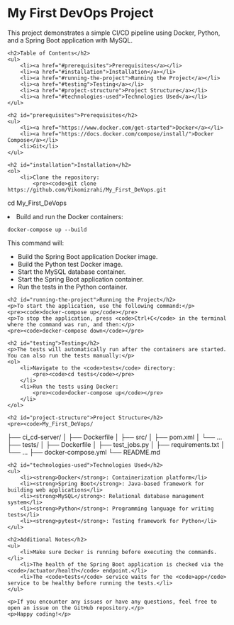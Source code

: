<!DOCTYPE html>
<html lang="en">
<head>
    <meta charset="UTF-8">
    <meta name="viewport" content="width=device-width, initial-scale=1.0">
    <title>My First DevOps Project</title>
</head>
<body>
    <h1>My First DevOps Project</h1>
    <p>This project demonstrates a simple CI/CD pipeline using Docker, Python, and a Spring Boot application with MySQL.</p>

    <h2>Table of Contents</h2>
    <ul>
        <li><a href="#prerequisites">Prerequisites</a></li>
        <li><a href="#installation">Installation</a></li>
        <li><a href="#running-the-project">Running the Project</a></li>
        <li><a href="#testing">Testing</a></li>
        <li><a href="#project-structure">Project Structure</a></li>
        <li><a href="#technologies-used">Technologies Used</a></li>
    </ul>

    <h2 id="prerequisites">Prerequisites</h2>
    <ul>
        <li><a href="https://www.docker.com/get-started">Docker</a></li>
        <li><a href="https://docs.docker.com/compose/install/">Docker Compose</a></li>
        <li>Git</li>
    </ul>

    <h2 id="installation">Installation</h2>
    <ol>
        <li>Clone the repository:
            <pre><code>git clone https://github.com/Vikomizrahi/My_First_DeVops.git
cd My_First_DeVops</code></pre>
        </li>
        <li>Build and run the Docker containers:
            <pre><code>docker-compose up --build</code></pre>
            <p>This command will:</p>
            <ul>
                <li>Build the Spring Boot application Docker image.</li>
                <li>Build the Python test Docker image.</li>
                <li>Start the MySQL database container.</li>
                <li>Start the Spring Boot application container.</li>
                <li>Run the tests in the Python container.</li>
            </ul>
        </li>
    </ol>

    <h2 id="running-the-project">Running the Project</h2>
    <p>To start the application, use the following command:</p>
    <pre><code>docker-compose up</code></pre>
    <p>To stop the application, press <code>Ctrl+C</code> in the terminal where the command was run, and then:</p>
    <pre><code>docker-compose down</code></pre>

    <h2 id="testing">Testing</h2>
    <p>The tests will automatically run after the containers are started. You can also run the tests manually:</p>
    <ol>
        <li>Navigate to the <code>tests</code> directory:
            <pre><code>cd tests</code></pre>
        </li>
        <li>Run the tests using Docker:
            <pre><code>docker-compose up</code></pre>
        </li>
    </ol>

    <h2 id="project-structure">Project Structure</h2>
    <pre><code>My_First_DeVops/
├── ci_cd-server/
│   ├── Dockerfile
│   ├── src/
│   ├── pom.xml
│   └── ...
├── tests/
│   ├── Dockerfile
│   ├── test_jobs.py
│   ├── requirements.txt
│   └── ...
├── docker-compose.yml
└── README.md</code></pre>

    <h2 id="technologies-used">Technologies Used</h2>
    <ul>
        <li><strong>Docker</strong>: Containerization platform</li>
        <li><strong>Spring Boot</strong>: Java-based framework for building web applications</li>
        <li><strong>MySQL</strong>: Relational database management system</li>
        <li><strong>Python</strong>: Programming language for writing tests</li>
        <li><strong>pytest</strong>: Testing framework for Python</li>
    </ul>

    <h2>Additional Notes</h2>
    <ul>
        <li>Make sure Docker is running before executing the commands.</li>
        <li>The health of the Spring Boot application is checked via the <code>/actuator/health</code> endpoint.</li>
        <li>The <code>tests</code> service waits for the <code>app</code> service to be healthy before running the tests.</li>
    </ul>
    
    <p>If you encounter any issues or have any questions, feel free to open an issue on the GitHub repository.</p>
    <p>Happy coding!</p>
</body>
</html>
